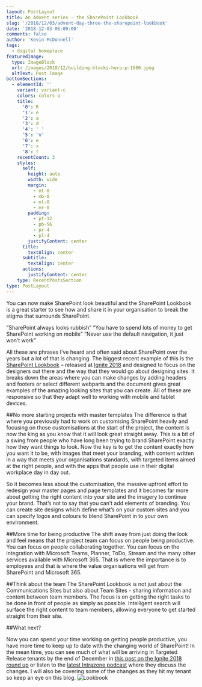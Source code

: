 ```yaml
---
layout: PostLayout
title: An Advent series - the SharePoint Lookbook
slug: '/2018/12/03/advent-day-three-the-sharepoint-lookbook'
date: '2018-12-03 06:00:00'
comments: false
author: 'Kevin McDonnell'
tags:
  - digital homeplace
featuredImage:
  type: ImageBlock
  url: /images/2018/12/building-blocks-hero-p-1080.jpeg
  altText: Post Image
bottomSections:
  - elementId: ''
    variant: variant-c
    colors: colors-a
    title:
      '0': R
      '1': e
      '2': a
      '3': d
      '4': ' '
      '5': 'n'
      '6': e
      '7': x
      '8': t
    recentCount: 3
    styles:
      self:
        height: auto
        width: wide
        margin:
          - mt-0
          - mb-0
          - ml-0
          - mr-0
        padding:
          - pt-12
          - pb-56
          - pr-4
          - pl-4
        justifyContent: center
      title:
        textAlign: center
      subtitle:
        textAlign: center
      actions:
        justifyContent: center
    type: RecentPostsSection
type: PostLayout
---
```


You can now make SharePoint look beautiful and the SharePoint Lookbook is a great starter to see how and share it in your organisation to break the stigma that surrounds SharePoint.

“SharePoint always looks rubbish”
“You have to spend lots of money to get SharePoint working on mobile”
“Never use the default navigation, it just won’t work”

All these are phrases I’ve heard and often said about SharePoint over the years but a lot of that is changing. The biggest recent example of this is the [SharePoint Lookbook](https://spdesign.azurewebsites.net/downloads/ignite-2018-lookbook.pdf) – released at [Ignite 2018](https://news.microsoft.com/europe/2018/09/28/microsoft-ignite-2018-round-up-all-the-key-announcements-and-news/) and designed to focus on the designers out there and the way that they would go about designing sites. It breaks down the areas where you can make changes by adding headers and footers or select different webparts and the document gives great examples of the amazing looking sites that you can create. All of these are responsive so that they adapt well to working with mobile and tablet devices.

##No more starting projects with master templates
The difference is that where you previously had to work on customising SharePoint heavily and focusing on those customisations at the start of the project, the content is now the king as you know that it will look great straight away. This is a bit of a swing from people who have long been trying to brand SharePoint exactly how they want things to look. Now the key is to get the content exactly how you want it to be, with images that meet your branding, with content written in a way that meets your organisations standards, with targeted items aimed at the right people, and with the apps that people use in their digital workplace day in day out.

So it becomes less about the customisation, the massive upfront effort to redesign your master pages and page templates and it becomes far more about getting the right content into your site and the imagery to continue your brand. That’s not to say that you can’t add elements of branding. You can create site designs which define what’s on your custom sites and you can specify logos and colours to blend SharePoint in to your own environment.

##More time for being productive
The shift away from just doing the look and feel means that the project team can focus on people being productive. You can focus on people collaborating together. You can focus on the integration with Microsoft Teams, Planner, ToDo, Stream and the many other services available with Microsoft 365. That is where the importance is to employees and that is where the value organisations will get from SharePoint and Microsoft 365.

##Think about the team
The SharePoint Lookbook is not just about the Communications Sites but also about Team Sites - sharing information and content between team members. The focus is on getting the right tasks to be done in front of people as simply as possible. Intelligent search will surface the right content to team members, allowing everyone to get started straight from their site.

##What next?

Now you can spend your time working on getting people productive, you have more time to keep up to date with the changing world of SharePoint! In the mean time, you can see much of what will be arriving in Targeted Release tenants by the end of December in [this post on the Ignite 2018 round up](https://techcommunity.microsoft.com/t5/Microsoft-SharePoint-Blog/Build-your-modern-intranet-with-SharePoint-in-Office-365/ba-p/255453) or listen to the [latest Intrazone podcast](https://intrazone.libsyn.com/bonus-roadmap-pitstop-november-2018) where they discuss the changes. I will also be covering some of the changes as they hit my tenant so keep an eye on this blog.
![Lookbook](/images/2018/12/building-blocks-hero-p-1080.jpeg)
